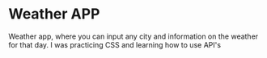 # Weather APP

Weather app, where you can input any city and information on the weather for that day.
I was practicing CSS and learning how to use API's
